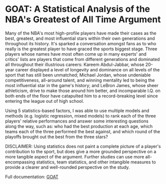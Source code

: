 # GOAT: A Statistical Analysis of the NBA's Greatest of All Time Argument

Many of the NBA's most high-profile players have made their cases as the best, greatest, and most influential stars within their own generations and throughout its history. It's sparked a conversation amongst fans as to who really is the greatest player to have graced the sports biggest stage. Three players whose names have most often come up in many experts' and critics' lists are players that come from different generations and dominated all throughout their illustrious careers: Kareem Abdul-Jabbar, whose 20-year career displayed a level of longevity and dominance on all levels of the sport that has still been unmatched; Michael Jordan, whose undeniable competitiveness, all-around talent, and winning mentality led to being the most influential star in the game's history; and LeBron James, whose sheer athleticism, drive to make those around him better, and incomparable I.Q. on both ends of the floor have catapulted him to a record-breaking level since entering the league out of high school.

Using 5 statistics-based factors, I was able to use multiple models and methods (e.g. logistic regression, mixed models) to rank each of the three players' relative performances and answer some interesting questions along the way, such as: who had the best production at each age, which teams each of the three performed the best against, and which round of the playoffs brought out the best from the three stars?

DISCLAIMER: Using statistics does not paint a complete picture of a player's contribution to the sport, but does give a more grounded perspective on a more tangible aspect of the argument. Further studies can use more all-encompassing statistics, team statistics, and other intangible measures to provide a clearer and well-rounded perspective on the study.

Full documentation: [GOAT](https://www.gcherreralim.com/nba-goat-report)
